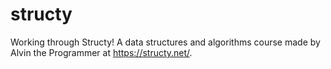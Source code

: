 # structy
Working through Structy! A data structures and algorithms course made by Alvin the Programmer at https://structy.net/.
